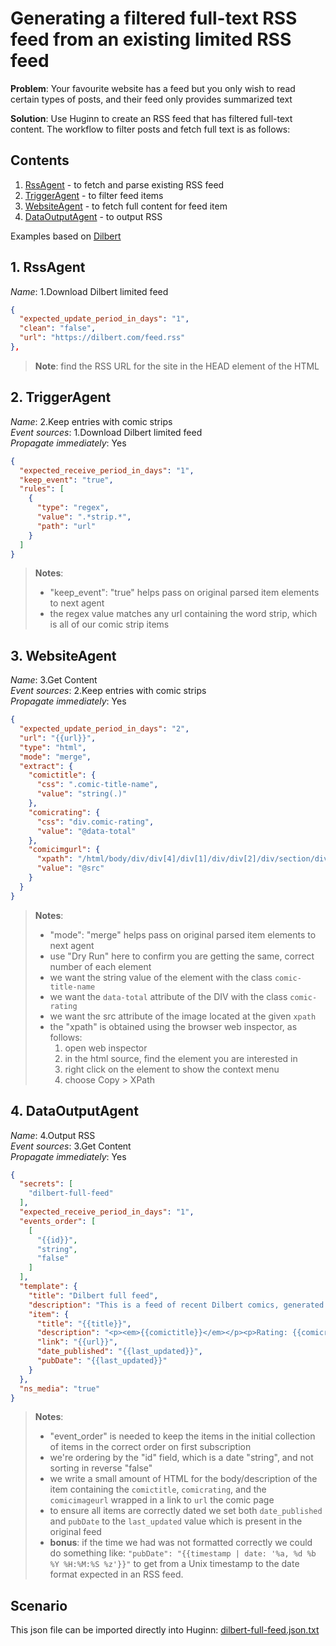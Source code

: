 # Generating a filtered full-text RSS feed from an existing limited RSS feed


__Problem__: Your favourite website has a feed but you only wish to read certain types of posts, and their feed only provides summarized text

__Solution__: Use Huginn to create an RSS feed that has filtered full-text content. The workflow to filter posts and fetch full text is as follows:

## Contents

1. [RssAgent](#1-rssagent) - to fetch and parse existing RSS feed
2. [TriggerAgent](#2-rssagent) - to filter feed items
3. [WebsiteAgent](#3-websiteagent) - to fetch full content for feed item
4. [DataOutputAgent](#4-dataoutputagent) - to output RSS

Examples based on [Dilbert](http://dilbert.com/)

## 1. RssAgent

_Name_: 1.Download Dilbert limited feed  

```json
{
  "expected_update_period_in_days": "1",
  "clean": "false",
  "url": "https://dilbert.com/feed.rss"
},
```

> __Note__: find the RSS URL for the site in the HEAD element of the HTML


## 2. TriggerAgent

_Name_: 2.Keep entries with comic strips  
_Event sources_: 1.Download Dilbert limited feed  
_Propagate immediately_: Yes  

```json
{
  "expected_receive_period_in_days": "1",
  "keep_event": "true",
  "rules": [
    {
      "type": "regex",
      "value": ".*strip.*",
      "path": "url"
    }
  ]
}
```

> __Notes__:
> - "keep_event": "true" helps pass on original parsed item elements to next agent
> - the regex value matches any url containing the word strip, which is all of our comic strip items


## 3. WebsiteAgent

_Name_: 3.Get Content  
_Event sources_: 2.Keep entries with comic strips  
_Propagate immediately_: Yes  

``` json
{
  "expected_update_period_in_days": "2",
  "url": "{{url}}",
  "type": "html",
  "mode": "merge",
  "extract": {
    "comictitle": {
      "css": ".comic-title-name",
      "value": "string(.)"
    },
    "comicrating": {
      "css": "div.comic-rating",
      "value": "@data-total"
    },
    "comicimgurl": {
      "xpath": "/html/body/div/div[4]/div[1]/div/div[2]/div/section/div[3]/a/img",
      "value": "@src"
    }
  }
}
```

> __Notes__: 
> - "mode": "merge" helps pass on original parsed item elements to next agent
> - use "Dry Run" here to confirm you are getting the same, correct number of each element
> - we want the string value of the element with the class `comic-title-name`
> - we want the `data-total` attribute of the DIV with the class `comic-rating`
> - we want the src attribute of the image located at the given `xpath`
> - the "xpath" is obtained using the browser web inspector, as follows:
>   1. open web inspector
>   1. in the html source, find the element you are interested in
>   1. right click on the element to show the context menu
>   1. choose Copy > XPath


## 4. DataOutputAgent

_Name_: 4.Output RSS  
_Event sources_: 3.Get Content  
_Propagate immediately_: Yes  

```json
{
  "secrets": [
    "dilbert-full-feed"
  ],
  "expected_receive_period_in_days": "1",
  "events_order": [
    [
      "{{id}}",
      "string",
      "false"
    ]
  ],
  "template": {
    "title": "Dilbert full feed",
    "description": "This is a feed of recent Dilbert comics, generated by Huginn",
    "item": {
      "title": "{{title}}",
      "description": "<p><em>{{comictitle}}</em></p><p>Rating: {{comicrating}}</p><p><a href=\"{{url}}\"><img src=\"{{comicimgurl}}\"></a></p>",
      "link": "{{url}}",
      "date_published": "{{last_updated}}",
      "pubDate": "{{last_updated}}"
    }
  },
  "ns_media": "true"
}
```

> __Notes__:
> - "event_order" is needed to keep the items in the initial collection of items in the correct order on first subscription
> - we're ordering by the "id" field, which is a date "string", and not sorting in reverse "false"
> - we write a small amount of HTML for the body/description of the item containing the `comictitle`, `comicrating`, and the `comicimageurl` wrapped in a link to `url` the comic page
> - to ensure all items are correctly dated we set both `date_published` and `pubDate` to the `last_updated` value which is present in the original feed
> - __bonus__: if the time we had was not formatted correctly we could do something like: `"pubDate": "{{timestamp | date: '%a, %d %b %Y %H:%M:%S %z'}}"` to get from a Unix timestamp to the date format expected in an RSS feed.


## Scenario

This json file can be imported directly into Huginn: [dilbert-full-feed.json.txt](https://github.com/huginn/huginn/files/8056832/dilbert-full-feed.json.txt)
 